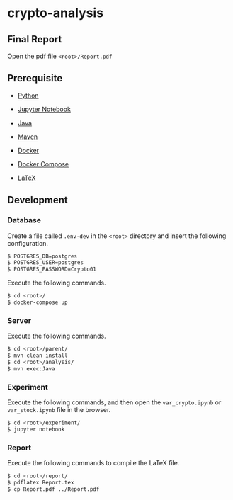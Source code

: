 # crypto-analysis

## Final Report

Open the pdf file `<root>/Report.pdf`

## Prerequisite

- [Python](https://www.python.org/downloads/)

- [Jupyter Notebook](http://jupyter.org/install)

- [Java](https://docs.oracle.com/javase/8/docs/technotes/guides/install/install_overview.html)

- [Maven](https://maven.apache.org/install.html)

- [Docker](https://docs.docker.com/install/)

- [Docker Compose](https://docs.docker.com/compose/install/)

- [LaTeX](https://www.latex-project.org/get/)

## Development

### Database

Create a file called `.env-dev` in the `<root>` directory and insert the following configuration.

```bash
$ POSTGRES_DB=postgres
$ POSTGRES_USER=postgres
$ POSTGRES_PASSWORD=Crypto01
```

Execute the following commands.

```bash
$ cd <root>/
$ docker-compose up
```

### Server

Execute the following commands.

```bash
$ cd <root>/parent/
$ mvn clean install
$ cd <root>/analysis/
$ mvn exec:Java
```

### Experiment

Execute the following commands, and then open the `var_crypto.ipynb` or `var_stock.ipynb` file in the browser.

```bash
$ cd <root>/experiment/
$ jupyter notebook
```

### Report

Execute the following commands to compile the LaTeX file.

```bash
$ cd <root>/report/
$ pdflatex Report.tex
$ cp Report.pdf ../Report.pdf
```
